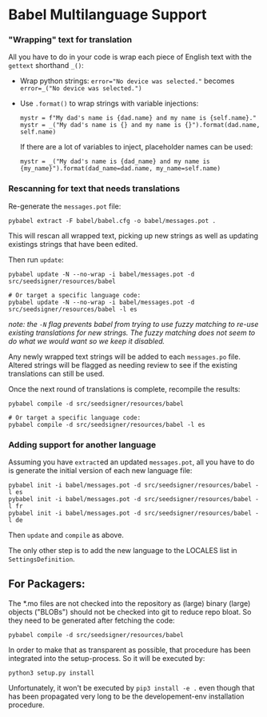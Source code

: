 # Babel Multilanguage Support

### "Wrapping" text for translation
All you have to do in your code is wrap each piece of English text with the `gettext` shorthand `_()`:
* Wrap python strings: `error="No device was selected."` becomes `error=_("No device was selected.")`
* Use `.format()` to wrap strings with variable injections:
    ```
    mystr = f"My dad's name is {dad.name} and my name is {self.name}."
    mystr = _("My dad's name is {} and my name is {}").format(dad.name, self.name)
    ```

    If there are a lot of variables to inject, placeholder names can be used:
    ```
    mystr = _("My dad's name is {dad_name} and my name is {my_name}").format(dad_name=dad.name, my_name=self.name)
    ```


### Rescanning for text that needs translations
Re-generate the `messages.pot` file:
```
pybabel extract -F babel/babel.cfg -o babel/messages.pot .
```
This will rescan all wrapped text, picking up new strings as well as updating existings strings that have been edited.

Then run `update`:
```
pybabel update -N --no-wrap -i babel/messages.pot -d src/seedsigner/resources/babel

# Or target a specific language code:
pybabel update -N --no-wrap -i babel/messages.pot -d src/seedsigner/resources/babel -l es
```
_note: the `-N` flag prevents babel from trying to use fuzzy matching to re-use existing translations for new strings. The fuzzy matching does not seem to do what we would want so we keep it disabled._

Any newly wrapped text strings will be added to each `messages.po` file. Altered strings will be flagged as needing review to see if the existing translations can still be used.

Once the next round of translations is complete, recompile the results:
```
pybabel compile -d src/seedsigner/resources/babel

# Or target a specific language code:
pybabel compile -d src/seedsigner/resources/babel -l es
```


### Adding support for another language
Assuming you have `extract`ed an updated `messages.pot`, all you have to do is generate the initial version of each new language file:
```
pybabel init -i babel/messages.pot -d src/seedsigner/resources/babel -l es
pybabel init -i babel/messages.pot -d src/seedsigner/resources/babel -l fr
pybabel init -i babel/messages.pot -d src/seedsigner/resources/babel -l de
```

Then `update` and `compile` as above.

The only other step is to add the new language to the LOCALES list in `SettingsDefinition`.


## For Packagers:
The *.mo files are not checked into the repository as (large) binary (large) objects ("BLOBs") should not be checked into git to reduce repo bloat. So they need to be generated after fetching the code:

```
pybabel compile -d src/seedsigner/resources/babel
```

In order to make that as transparent as possible, that procedure has been integrated into the setup-process. So it will be executed by:

```
python3 setup.py install
```

Unfortunately, it won't be executed by `pip3 install -e .` even though that has been propagated very long to be the developement-env installation procedure.